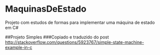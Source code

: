 # MaquinasDeEstado
Projeto com estudos de formas para implementar uma máquina de estado em C#

##Projeto Simples
###Copiado e traduzido do post http://stackoverflow.com/questions/5923767/simple-state-machine-example-in-c
